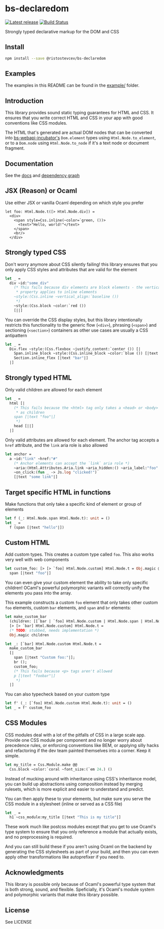 # bs-declaredom

[![Latest release](https://img.shields.io/github/release/Risto-Stevcev/bs-declaredom.svg?style=flat)](https://github.com/Risto-Stevcev/bs-declaredom/releases)
[![Build Status](https://travis-ci.org/Risto-Stevcev/bs-declaredom.svg?branch=master)](https://travis-ci.org/Risto-Stevcev/bs-declaredom)

Strongly typed declarative markup for the DOM and CSS


## Install

```sh
npm install --save @ristostevcev/bs-declaredom
```

## Examples

The examples in this README can be found in the [example/](https://github.com/Risto-Stevcev/bs-declaredom/tree/master/example) folder.


## Introduction

This library provides sound static typing guarantees for HTML and CSS. It ensures that you
write correct HTML and CSS in your app with good conventions like CSS modules.

The HTML that's generated are actual DOM nodes that can be converted into [bs-webapi-incubator's](https://github.com/reasonml-community/bs-webapi-incubator/) `Dom.element` types using `Html.Node.to_element`, or to a `Dom.node` 
using `Html.Node.to_node` if it's a text node or document fragment.


## Documentation

See the [docs](https://risto-stevcev.github.io/bs-declaredom/bs-declaredom/) and 
[dependency graph](https://raw.githubusercontent.com/Risto-Stevcev/bs-declaredom/master/graph.png)


## JSX (Reason) or Ocaml

Use either JSX or vanilla Ocaml depending on which style you prefer

```reason
let foo: Html.Node.t([> Html.Node.div]) =
  <div>
    <span style=Css.inline(~color=`green, ())>
      <text>"Hello, world!"</text>
    </span>
    <br/>
  </div>
```

## Strongly typed CSS

Don't worry anymore about CSS silently failing! this library ensures that you only apply CSS styles and attributes that are valid for the element

```ocaml
let _ =
  div ~id:"some_div"
    (* This fails because div elements are block elements - the vertical-align
     * property applies to inline elements
    ~style:(Css.inline ~vertical_align:`baseline ())
     *)
    ~style:(Css.block ~color:`red ())
    [||]
```

You can override the CSS display styles, but this library intentionally restricts this functionality to the generic flow (`<div>`), phrasing (`<span>`) and sectioning (`<section>`) containers as other use cases are usually a CSS antipattern
```ocaml
let _ =
  Div.flex ~style:(Css.flexbox ~justify_content:`center ()) [|
    Span.inline_block ~style:(Css.inline_block ~color:`blue ()) [|text "foo"|];
    Section.inline_flex [|text "bar"|]
  |]
```


## Strongly typed HTML


Only valid children are allowed for each element
```ocaml
let _ =
  html [|
    (* This fails because the <html> tag only takes a <head> or <body> element 
     * as children
    span [|text "foo"|]
     *)
    head [||]
  |]
```

Only valid attributes are allowed for each element. The anchor tag accepts a `href` attribute, and the `link` aria role is also allowed
```ocaml
let anchor =
  a ~id:"link" ~href:"#"
    (* Anchor elements can accept the `link` aria role *)
    ~aria:(Html.Attributes.Aria.link ~aria_hidden:() ~aria_label:"foo" ())
    ~on_click:(fun _ -> Js.log "clicked!")
    [|text "some link"|]
```

## Target specific HTML in functions


Make functions that only take a specific kind of element or group of elements
```ocaml
let f (_: Html.Node.span Html.Node.t): unit = ()
let _ =
  f (span [|text "hello"|])
```

## Custom HTML


Add custom types. This creates a custom type called `foo`. This also works 
very well with web components
```ocaml
let custom_foo: [> [> `foo] Html.Node.custom] Html.Node.t = Obj.magic @@
  span [|text "foo"|]
```

You can even give your custom element the ability to take only specific children! OCaml's powerful polymorphic variants will correctly unify the elements you pass into the array.

This example constructs a custom `foo` element that only takes other custom `foo` elements, custom `bar` elements, and `span` and `br` elements:
```ocaml
let make_custom_bar
  (children: [[`bar | `foo] Html.Node.custom | Html.Node.span | Html.Node.br] Html.Node.t array):
  [> [> `bar] Html.Node.custom] Html.Node.t =
  (* TODO: stubbed, needs implementation *)
  Obj.magic children

let _: [`bar] Html.Node.custom Html.Node.t =
  make_custom_bar
  [|
    span [|text "Custom foo:"|];
    br ();
    custom_foo;
    (* This fails because <p> tags aren't allowed
    p [|text "foobar"|]
     *)
  |]
```

You can also typecheck based on your custom type
```ocaml
let f' (_: [`foo] Html.Node.custom Html.Node.t): unit = ()
let _ = f' custom_foo
```

## CSS Modules

CSS modules deal with a lot of the pitfalls of CSS in a large scale app. Provide one CSS module per component and no longer worry about precedence rules, or enforcing conventions like BEM, or applying silly hacks and refactoring if the dev team painted themselves into a corner. Keep it simple.
```ocaml
let my_title = Css.Module.make @@
  Css.block ~color:`coral ~font_size:(`em 24.) ()
```

Instead of mucking around with inheritance using CSS's inheritance model, you can build up 
abstractions using composition instead by merging rulesets, which is more explicit and easier 
to understand and predict.

You can then apply these to your elements, but make sure you serve the CSS module in a stylesheet (inline or served as a CSS file)
```ocaml
let _ =
  h1 ~css_module:my_title [|text "This is my title"|]
```

These work much like postcss modules except that you get to use Ocaml's type system to ensure that you only reference a module that actually exists, and no preprocessing is required.

And you can still build these if you aren't using Ocaml on the backend by generating the CSS stylesheets as part of your build, and then you can even apply other transformations like autoprefixer if you need to.


## Acknowledgments

This library is possible only because of Ocaml's powerful type system that is both 
strong, sound, and flexible. Speficially, it's Ocaml's module system and polymorphic 
variants that make this library possible.


## License

See LICENSE
